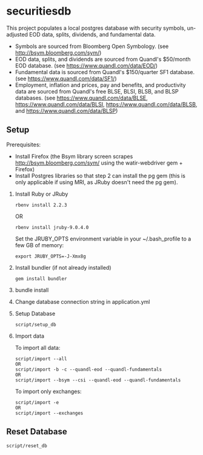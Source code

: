 securitiesdb
============

This project populates a local postgres database with security symbols, un-adjusted EOD data, splits, dividends, and fundamental data.

- Symbols are sourced from Bloomberg Open Symbology. (see http://bsym.bloomberg.com/sym/)
- EOD data, splits, and dividends are sourced from Quandl's $50/month EOD database. (see https://www.quandl.com/data/EOD/)
- Fundamental data is sourced from Quandl's $150/quarter SF1 database. (see https://www.quandl.com/data/SF1/)
- Employment, inflation and prices, pay and benefits, and productivity data are sourced from Quandl's free BLSE, BLSI, BLSB, and BLSP databases. (see https://www.quandl.com/data/BLSE, https://www.quandl.com/data/BLSI, https://www.quandl.com/data/BLSB, and https://www.quandl.com/data/BLSP)

## Setup

Prerequisites:
- Install Firefox (the Bsym library screen scrapes http://bsym.bloomberg.com/sym/ using the watir-webdriver gem + Firefox)
- Install Postgres libraries so that step 2 can install the pg gem (this is only applicable if using MRI, as JRuby doesn't need the pg gem).


1. Install Ruby or JRuby
   ```
   rbenv install 2.2.3
   ```
   OR
   ```
   rbenv install jruby-9.0.4.0
   ```

   Set the JRUBY_OPTS environment variable in your ~/.bash_profile to a few GB of memory:
   ```
   export JRUBY_OPTS=-J-Xmx8g
   ```

2. Install bundler (if not already installed)
   ```
   gem install bundler
   ```
3. bundle install
4. Change database connection string in application.yml
5. Setup Database
   ```
   script/setup_db
   ```

6. Import data

   To import all data:
   ```
   script/import --all
   OR
   script/import -b -c --quandl-eod --quandl-fundamentals
   OR
   script/import --bsym --csi --quandl-eod --quandl-fundamentals
   ```

   To import only exchanges:
   ```
   script/import -e
   OR
   script/import --exchanges
   ```

## Reset Database

```
script/reset_db
```
